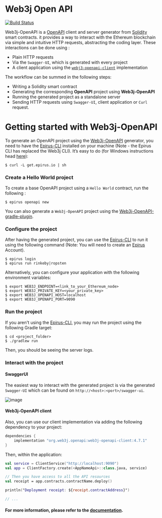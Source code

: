 Web3j Open API
==============

[![Build Status](https://travis-ci.org/web3j/web3j-openapi.svg?branch=master)](https://travis-ci.org/web3j/web3j-openapi)

Web3j-OpenAPI is a [OpenAPI](https://swagger.io/specification/) client and server generator from 
[Solidity](https://solidity.readthedocs.io/) smart contracts. it provides a way to interact with the Ethereum blockchain via simple and intuitive HTTP requests, abstracting the coding layer. These interactions can be done using :
- Plain HTTP requests
- Via the `Swagger-UI`, which is generated with every project
- A client application using the [`webj3-openapi-client`](/client) implementation

The workflow can be summed in the following steps:
- Writing a Solidity smart contract
- Generating the corresponding **OpenAPI** project using **Web3j-OpenAPI**
- Running the generated project as a standalone server
- Sending HTTP requests using `Swagger-UI`, client application or `Curl` request.

# Getting started with Web3j-OpenAPI
To generate an OpenAPI project using the [Web3j-OpenAPI](https://github.com/web3j/web3j-openapi) generator, you need to have the [Epirus-CLI](https://docs.epirus.io/quickstart) installed on your machine (Note - the Epirus CLI has replaced the Web3j CLI). 
It’s easy to do (for Windows instructions head [here](https://docs.epirus.io/quickstart/#installation)):
	
```ssh
$ curl -L get.epirus.io | sh
```

### Create a Hello World project
To create a base OpenAPI project using a `Hello World` contract, run the following :

```ssh
$ epirus openapi new
```

You can also generate a `Web3j-OpenAPI` project using the [Web3j-OpenAPI-gradle-plugin](https://github.com/web3j/web3j-openapi-gradle-plugin).

### Configure the project
After having the generated project, you can use the [Epirus-CLI](https://docs.epirus.io) to run it using the following command (Note: You will need to create an [Epirus](https://www.web3labs.com/epirus) Account).

```ssh
$ epirus login
$ epirus run rinkeby|ropsten
```

Alternatively, you can configure your application with the following environment variables:

```ssh
$ export WEB3J_ENDPOINT=<link_to_your_Ethereum_node>
$ export WEB3J_PRIVATE_KEY=<your_private_key>
$ export WEB3J_OPENAPI_HOST=localhost
$ export WEB3J_OPENAPI_PORT=9090
```

### Run the project
If you aren't using the [Epirus-CLI](https://docs.epirus.io/quickstart/#deployment), you may run the project using the following Gradle target:

```ssh
$ cd <project_folder>
$ ./gradlew run
```

Then, you should be seeing the server logs.

### Interact with the project

#### SwaggerUI
The easiest way to interact with the generated project is via the generated `Swagger-UI` which can be found on `http://<host>:<port>/swagger-ui`.

![image](https://github.com/web3j/web3j-docs/blob/master/docs/img/Web3j-OpenAPI/SwaggerUI_1.png)

#### Web3j-OpenAPI client
Also, you can use our client implementation via adding the following dependency to your project:
```groovy
dependencies {
    implementation "org.web3j.openapi:web3j-openapi-client:4.7.1"
}
```

Then, within the application:

```kotlin
val service = ClientService("http://localhost:9090")
val app = ClientFactory.create(<AppNameApi>::class.java, service)

// Then you have access to all the API resources
val receipt = app.contracts.contractName.deploy()

println("Deployment receipt: ${receipt.contractAddress}")

// ...
```

#### **For more information**, please refer to the [documentation](https://docs.web3j.io/web3j_openapi).
